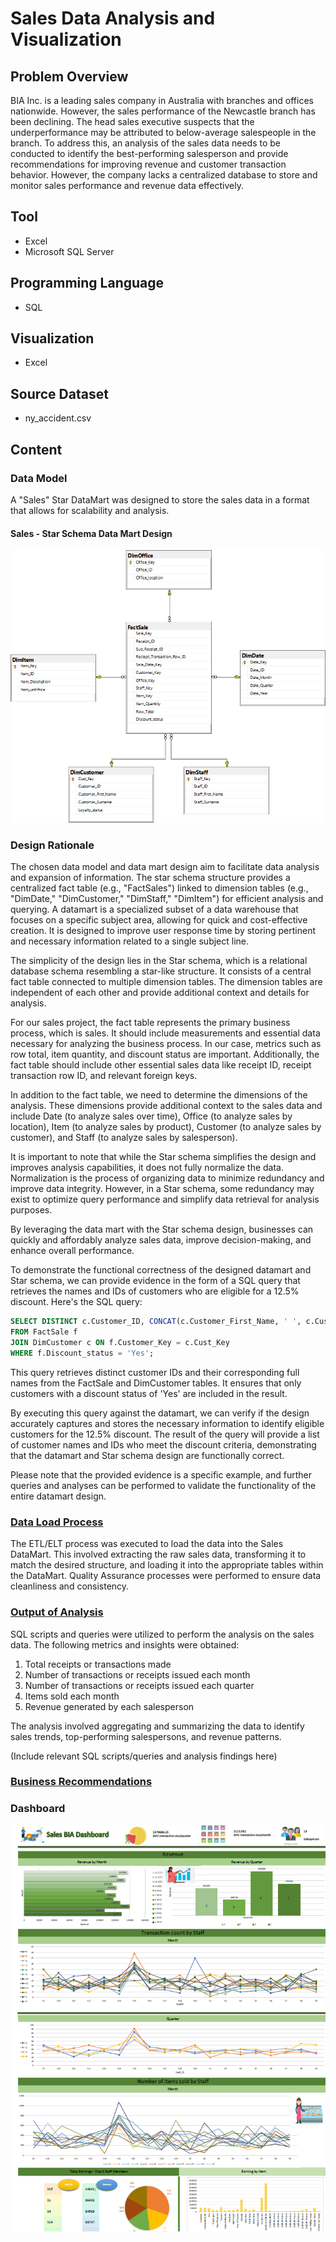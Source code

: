 # Sales Data Analysis and Visualization

## Problem Overview
BIA Inc. is a leading sales company in Australia with branches and offices nationwide. However, the sales performance of the Newcastle branch has been declining. The head sales executive suspects that the underperformance may be attributed to below-average salespeople in the branch. To address this, an analysis of the sales data needs to be conducted to identify the best-performing salesperson and provide recommendations for improving revenue and customer transaction behavior. However, the company lacks a centralized database to store and monitor sales performance and revenue data effectively.

## Tool
- Excel
- Microsoft SQL Server

## Programming Language
- SQL

## Visualization
- Excel

## Source Dataset
- ny_accident.csv

## Content

### Data Model
A "Sales" Star DataMart was designed to store the sales data in a format that allows for scalability and analysis.

#### Sales - Star Schema Data Mart Design
![Data mart design diagram](https://github.com/ShevindiRodrigo/Sales-Data-Analysis/blob/main/Screenshots/Picture1.png)

### Design Rationale
The chosen data model and data mart design aim to facilitate data analysis and expansion of information. The star schema structure provides a centralized fact table (e.g., "FactSales") linked to dimension tables (e.g., "DimDate," "DimCustomer," "DimStaff," "DimItem") for efficient analysis and querying.
A datamart is a specialized subset of a data warehouse that focuses on a specific subject area, allowing for quick and cost-effective creation. It is designed to improve user response time by storing pertinent and necessary information related to a single subject line.

The simplicity of the design lies in the Star schema, which is a relational database schema resembling a star-like structure. It consists of a central fact table connected to multiple dimension tables. The dimension tables are independent of each other and provide additional context and details for analysis.

For our sales project, the fact table represents the primary business process, which is sales. It should include measurements and essential data necessary for analyzing the business process. In our case, metrics such as row total, item quantity, and discount status are important. Additionally, the fact table should include other essential sales data like receipt ID, receipt transaction row ID, and relevant foreign keys.

In addition to the fact table, we need to determine the dimensions of the analysis. These dimensions provide additional context to the sales data and include Date (to analyze sales over time), Office (to analyze sales by location), Item (to analyze sales by product), Customer (to analyze sales by customer), and Staff (to analyze sales by salesperson).

It is important to note that while the Star schema simplifies the design and improves analysis capabilities, it does not fully normalize the data. Normalization is the process of organizing data to minimize redundancy and improve data integrity. However, in a Star schema, some redundancy may exist to optimize query performance and simplify data retrieval for analysis purposes.

By leveraging the data mart with the Star schema design, businesses can quickly and affordably analyze sales data, improve decision-making, and enhance overall performance.

To demonstrate the functional correctness of the designed datamart and Star schema, we can provide evidence in the form of a SQL query that retrieves the names and IDs of customers who are eligible for a 12.5% discount. Here's the SQL query:

```sql
SELECT DISTINCT c.Customer_ID, CONCAT(c.Customer_First_Name, ' ', c.Customer_Surname) AS Customer_Name
FROM FactSale f
JOIN DimCustomer c ON f.Customer_Key = c.Cust_Key
WHERE f.Discount_status = 'Yes';
```
This query retrieves distinct customer IDs and their corresponding full names from the FactSale and DimCustomer tables. It ensures that only customers with a discount status of 'Yes' are included in the result.

By executing this query against the datamart, we can verify if the design accurately captures and stores the necessary information to identify eligible customers for the 12.5% discount. The result of the query will provide a list of customer names and IDs who meet the discount criteria, demonstrating that the datamart and Star schema design are functionally correct.

Please note that the provided evidence is a specific example, and further queries and analyses can be performed to validate the functionality of the entire datamart design.

### [Data Load Process](https://github.com/ShevindiRodrigo/Sales-Data-Analysis/blob/main/ETL%20process.md)
The ETL/ELT process was executed to load the data into the Sales DataMart. This involved extracting the raw sales data, transforming it to match the desired structure, and loading it into the appropriate tables within the DataMart. Quality Assurance processes were performed to ensure data cleanliness and consistency.

### [Output of Analysis](https://github.com/ShevindiRodrigo/Sales-Data-Analysis/blob/main/Output%20of%20Analysis.md)
SQL scripts and queries were utilized to perform the analysis on the sales data. The following metrics and insights were obtained:

1. Total receipts or transactions made
2. Number of transactions or receipts issued each month
3. Number of transactions or receipts issued each quarter
4. Items sold each month
5. Revenue generated by each salesperson

The analysis involved aggregating and summarizing the data to identify sales trends, top-performing salespersons, and revenue patterns.

(Include relevant SQL scripts/queries and analysis findings here)

### [Business Recommendations](https://github.com/ShevindiRodrigo/Sales-Data-Analysis/blob/main/Sales%20recommendation.md)

### Dashboard
![](https://github.com/ShevindiRodrigo/Sales-Data-Analysis/blob/main/Screenshots/dashboard.png)
